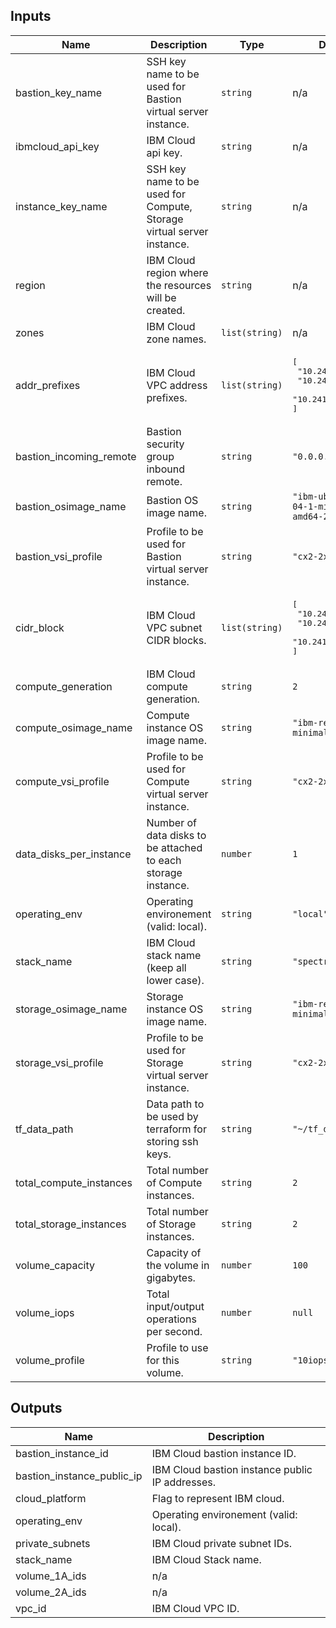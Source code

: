## Inputs

| Name | Description | Type | Default | Required |
|------|-------------|------|---------|:--------:|
| bastion\_key\_name | SSH key name to be used for Bastion virtual server instance. | `string` | n/a | yes |
| ibmcloud\_api\_key | IBM Cloud api key. | `string` | n/a | yes |
| instance\_key\_name | SSH key name to be used for Compute, Storage virtual server instance. | `string` | n/a | yes |
| region | IBM Cloud region where the resources will be created. | `string` | n/a | yes |
| zones | IBM Cloud zone names. | `list(string)` | n/a | yes |
| addr\_prefixes | IBM Cloud VPC address prefixes. | `list(string)` | <pre>[<br>  "10.241.0.0/18",<br>  "10.241.64.0/18",<br>  "10.241.128.0/18"<br>]</pre> | no |
| bastion\_incoming\_remote | Bastion security group inbound remote. | `string` | `"0.0.0.0/0"` | no |
| bastion\_osimage\_name | Bastion OS image name. | `string` | `"ibm-ubuntu-18-04-1-minimal-amd64-2"` | no |
| bastion\_vsi\_profile | Profile to be used for Bastion virtual server instance. | `string` | `"cx2-2x4"` | no |
| cidr\_block | IBM Cloud VPC subnet CIDR blocks. | `list(string)` | <pre>[<br>  "10.241.0.0/24",<br>  "10.241.64.0/24",<br>  "10.241.128.0/24"<br>]</pre> | no |
| compute\_generation | IBM Cloud compute generation. | `string` | `2` | no |
| compute\_osimage\_name | Compute instance OS image name. | `string` | `"ibm-redhat-8-1-minimal-amd64-1"` | no |
| compute\_vsi\_profile | Profile to be used for Compute virtual server instance. | `string` | `"cx2-2x4"` | no |
| data\_disks\_per\_instance | Number of data disks to be attached to each storage instance. | `number` | `1` | no |
| operating\_env | Operating environement (valid: local). | `string` | `"local"` | no |
| stack\_name | IBM Cloud stack name (keep all lower case). | `string` | `"spectrum-scale"` | no |
| storage\_osimage\_name | Storage instance OS image name. | `string` | `"ibm-redhat-8-1-minimal-amd64-1"` | no |
| storage\_vsi\_profile | Profile to be used for Storage virtual server instance. | `string` | `"cx2-2x4"` | no |
| tf\_data\_path | Data path to be used by terraform for storing ssh keys. | `string` | `"~/tf_data_path"` | no |
| total\_compute\_instances | Total number of Compute instances. | `string` | `2` | no |
| total\_storage\_instances | Total number of Storage instances. | `string` | `2` | no |
| volume\_capacity | Capacity of the volume in gigabytes. | `number` | `100` | no |
| volume\_iops | Total input/output operations per second. | `number` | `null` | no |
| volume\_profile | Profile to use for this volume. | `string` | `"10iops-tier"` | no |

## Outputs

| Name | Description |
|------|-------------|
| bastion\_instance\_id | IBM Cloud bastion instance ID. |
| bastion\_instance\_public\_ip | IBM Cloud bastion instance public IP addresses. |
| cloud\_platform | Flag to represent IBM cloud. |
| operating\_env | Operating environement (valid: local). |
| private\_subnets | IBM Cloud private subnet IDs. |
| stack\_name | IBM Cloud Stack name. |
| volume\_1A\_ids | n/a |
| volume\_2A\_ids | n/a |
| vpc\_id | IBM Cloud VPC ID. |